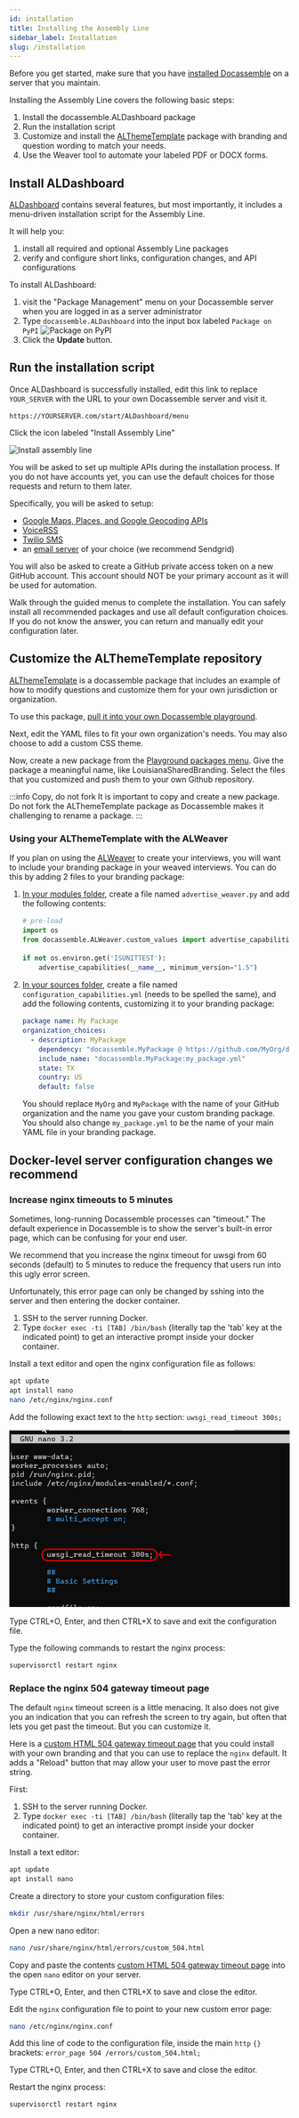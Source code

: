 ```yaml
---
id: installation
title: Installing the Assembly Line
sidebar_label: Installation
slug: /installation
---
```


Before you get started, make sure that you have [installed
Docassemble](https://suffolklitlab.org/legal-tech-class/docs/practical-guide-docassemble/setup-server)
on a server that you maintain.

Installing the Assembly Line covers the following basic steps:

1. Install the docassemble.ALDashboard package
2. Run the installation script
3. Customize and install the
   [ALThemeTemplate](https://github.com/SuffolkLITLab/docassemble-ALThemeTemplate/)
   package with branding and question wording to match your needs.
4. Use the Weaver tool to automate your labeled PDF or DOCX forms.

## Install ALDashboard

[ALDashboard](https://github.com/SuffolkLITLab/docassemble-ALDashboard) contains
several features, but most importantly, it includes a menu-driven installation
script for the Assembly Line.

It will help you:

1. install all required and optional Assembly Line packages
2. verify and configure short links, configuration changes, and API
   configurations

To install ALDashboard:

1. visit the "Package Management" menu on your Docassemble server when you are
   logged in as a server administrator
1. Type `docassemble.ALDashboard` into the input box labeled `Package on PyPI`
   ![Package on PyPI](./assets/installation_package_on_pypi.png)
1. Click the **Update** button.

## Run the installation script

Once ALDashboard is successfully installed, edit this link to replace
`YOUR_SERVER` with the URL to your own Docassemble server and visit it.

```
https://YOURSERVER.com/start/ALDashboard/menu
```

Click the icon labeled "Install Assembly Line"

![Install assembly line](./assets/installation_install_assembly_line.png)

You will be asked to set up multiple APIs during the installation process.
If you do not have accounts yet, you can use the default choices for those
requests and return to them later.

Specifically, you will be asked to setup:

* [Google Maps, Places, and Google Geocoding APIs](https://docassemble.org/docs/config.html#google)
* [VoiceRSS](https://docassemble.org/docs/config.html#voicerss)
* [Twilio SMS](https://docassemble.org/docs/config.html#twilio)
* an [email server](https://docassemble.org/docs/config.html#mail) of your choice (we recommend Sendgrid)

You will also be asked to create a GitHub private access token on a new
GitHub account. This account should NOT be your primary account as it will
be used for automation.

Walk through the guided menus to complete the installation. You can safely
install all recommended packages and use all default configuration choices.
If you do not know the answer, you can return and manually edit your
configuration later.


## Customize the ALThemeTemplate repository

[ALThemeTemplate](https://github.com/SuffolkLITLab/docassemble-ALThemeTemplate/)
is a docassemble package that includes an example of how to modify questions and customize
them for your own jurisdiction or organization.

To use this package, [pull it into your own Docassemble playground](https://docassemble.org/docs/playground.html#packages).

Next, edit the YAML files to fit your own organization's needs. You may also choose to
add a custom CSS theme.

Now, create a new package from the [Playground packages menu](https://docassemble.org/docs/playground.html#packages).
Give the package a meaningful name, like LouisianaSharedBranding.
Select the files that you customized and push them to your own Github repository.

:::info Copy, do not fork
It is important to copy and create a new package. Do not
fork the ALThemeTemplate package as Docassemble makes it
challenging to rename a package.
:::

### Using your ALThemeTemplate with the ALWeaver

If you plan on using the [ALWeaver](weaver_overview.md) to create your
interviews, you will want to include your branding package in your
weaved interviews. You can do this by adding 2 files to your branding
package:

1. [In your modules folder](https://docassemble.org/docs/playground.html#modules), create a file named `advertise_weaver.py` and add the following contents:

    ```python
    # pre-load
    import os
    from docassemble.ALWeaver.custom_values import advertise_capabilities

    if not os.environ.get('ISUNITTEST'):
        advertise_capabilities(__name__, minimum_version="1.5")
    ```

2. [In your sources folder](https://docassemble.org/docs/playground.html#sources), create a file named `configuration_capabilities.yml` (needs to be spelled the same), and add the following contents, customizing it to your branding package:

    ```yaml
    package name: My Package
    organization_choices:
      - description: MyPackage
        dependency: "docassemble.MyPackage @ https://github.com/MyOrg/docassemble-MyPackage/archive/main.zip"
        include_name: "docassemble.MyPackage:my_package.yml"
        state: TX
        country: US
        default: false
    ```

    You should replace `MyOrg` and `MyPackage` with the name of your GitHub organization and
    the name you gave your custom branding package. You should also change `my_package.yml`
    to be the name of your main YAML file in your branding package.

## Docker-level server configuration changes we recommend

### Increase nginx timeouts to 5 minutes

Sometimes, long-running Docassemble processes can "timeout." The default
experience in Docassemble is to show the server's built-in error page,
which can be confusing for your end user.

We recommend that you increase the nginx timeout for uwsgi from 60 seconds
(default) to 5 minutes to reduce the frequency that users run into this
ugly error screen.


Unfortunately, this error page can only be changed by sshing into the
server and then entering the docker container.


1. SSH to the server running Docker.
1. Type `docker exec -ti [TAB] /bin/bash` (literally tap the 'tab' key at the
   indicated point) to get an interactive prompt inside your docker container.

Install a text editor and open the nginx configuration file as follows:

```bash
apt update
apt install nano
nano /etc/nginx/nginx.conf
```

Add the following exact text to the `http` section: `uwsgi_read_timeout 300s;`

![Edit uwsgi timeout](./assets/edit_uwsgi_timeout.png)

Type CTRL+O, Enter, and then CTRL+X to save and exit the configuration file.

Type the following commands to restart the nginx process:

```bash
supervisorctl restart nginx
```

### Replace the nginx 504 gateway timeout page

The default `nginx` timeout screen is a little menacing. It also does not give
you an indication that you can refresh the screen to try again, but often that
lets you get past the timeout. But you can customize it.

Here is a [custom HTML 504 gateway timeout
page](https://github.com/SuffolkLITLab/docassemble-ALToolbox/blob/main/docassemble/ALToolbox/data/static/custom_504.html)
that you could install with your own branding and that you can use to replace
the `nginx` default. It adds a "Reload" button that may allow your user to move
past the error string.

First:

1. SSH to the server running Docker.
1. Type `docker exec -ti [TAB] /bin/bash` (literally tap the 'tab' key at the
   indicated point) to get an interactive prompt inside your docker container.

Install a text editor:

```bash
apt update
apt install nano
```

Create a directory to store your custom configuration files:

```bash
mkdir /usr/share/nginx/html/errors
```

Open a new nano editor:

```bash
nano /usr/share/nginx/html/errors/custom_504.html
```

Copy and paste the contents  [custom HTML 504 gateway timeout
page](https://github.com/SuffolkLITLab/docassemble-ALToolbox/blob/main/docassemble/ALToolbox/data/static/custom_504.html)
into the open `nano` editor on your server.

Type CTRL+O, Enter, and then CTRL+X to save and close the editor.

Edit the `nginx` configuration file to point to your new custom error page:

```bash
nano /etc/nginx/nginx.conf
```

Add this line of code to the configuration file, inside the main `http` `{}`
brackets: `error_page 504 /errors/custom_504.html;`

Type CTRL+O, Enter, and then CTRL+X to save and close the editor.

Restart the nginx process:

```bash
supervisorctl restart nginx
```
